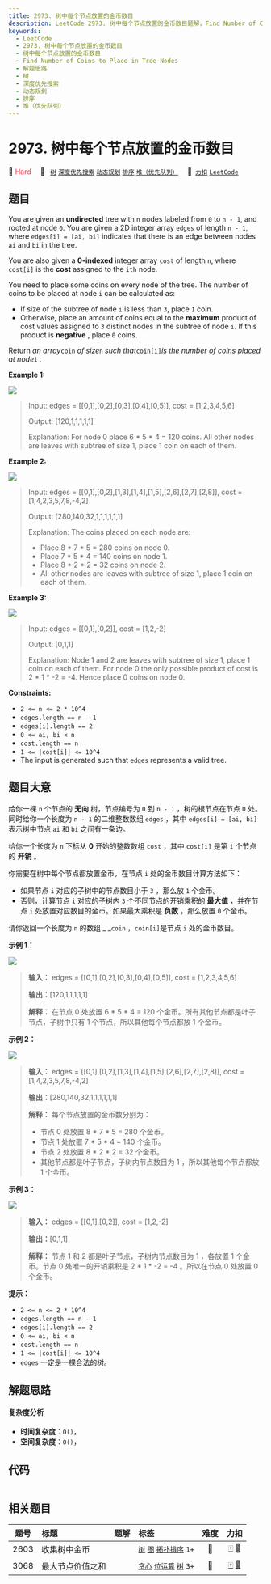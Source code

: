 ```yaml
---
title: 2973. 树中每个节点放置的金币数目
description: LeetCode 2973. 树中每个节点放置的金币数目题解，Find Number of Coins to Place in Tree Nodes，包含解题思路、复杂度分析以及完整的 JavaScript 代码实现。
keywords:
  - LeetCode
  - 2973. 树中每个节点放置的金币数目
  - 树中每个节点放置的金币数目
  - Find Number of Coins to Place in Tree Nodes
  - 解题思路
  - 树
  - 深度优先搜索
  - 动态规划
  - 排序
  - 堆（优先队列）
---
```


# 2973. 树中每个节点放置的金币数目

🔴 <font color=#ff334b>Hard</font>&emsp; 🔖&ensp; [`树`](/tag/tree.md) [`深度优先搜索`](/tag/depth-first-search.md) [`动态规划`](/tag/dynamic-programming.md) [`排序`](/tag/sorting.md) [`堆（优先队列）`](/tag/heap-priority-queue.md)&emsp; 🔗&ensp;[`力扣`](https://leetcode.cn/problems/find-number-of-coins-to-place-in-tree-nodes) [`LeetCode`](https://leetcode.com/problems/find-number-of-coins-to-place-in-tree-nodes)

## 题目

You are given an **undirected** tree with `n` nodes labeled from `0` to `n -
1`, and rooted at node `0`. You are given a 2D integer array `edges` of length
`n - 1`, where `edges[i] = [ai, bi]` indicates that there is an edge between
nodes `ai` and `bi` in the tree.

You are also given a **0-indexed** integer array `cost` of length `n`, where
`cost[i]` is the **cost** assigned to the `ith` node.

You need to place some coins on every node of the tree. The number of coins to
be placed at node `i` can be calculated as:

  * If size of the subtree of node `i` is less than `3`, place `1` coin.
  * Otherwise, place an amount of coins equal to the **maximum** product of cost values assigned to `3` distinct nodes in the subtree of node `i`. If this product is **negative** , place `0` coins.

Return _an array_`coin` _of size_`n` _such that_`coin[i]`_is the number of
coins placed at node_`i` _._



**Example 1:**

![](https://assets.leetcode.com/uploads/2023/11/09/screenshot-2023-11-10-012641.png)

> Input: edges = [[0,1],[0,2],[0,3],[0,4],[0,5]], cost = [1,2,3,4,5,6]
> 
> Output: [120,1,1,1,1,1]
> 
> Explanation: For node 0 place 6 * 5 * 4 = 120 coins. All other nodes are leaves with subtree of size 1, place 1 coin on each of them.

**Example 2:**

![](https://assets.leetcode.com/uploads/2023/11/09/screenshot-2023-11-10-012614.png)

> Input: edges = [[0,1],[0,2],[1,3],[1,4],[1,5],[2,6],[2,7],[2,8]], cost = [1,4,2,3,5,7,8,-4,2]
> 
> Output: [280,140,32,1,1,1,1,1,1]
> 
> Explanation: The coins placed on each node are:
> - Place 8 * 7 * 5 = 280 coins on node 0.
> - Place 7 * 5 * 4 = 140 coins on node 1.
> - Place 8 * 2 * 2 = 32 coins on node 2.
> - All other nodes are leaves with subtree of size 1, place 1 coin on each of them.

**Example 3:**

![](https://assets.leetcode.com/uploads/2023/11/09/screenshot-2023-11-10-012513.png)

> Input: edges = [[0,1],[0,2]], cost = [1,2,-2]
> 
> Output: [0,1,1]
> 
> Explanation: Node 1 and 2 are leaves with subtree of size 1, place 1 coin on each of them. For node 0 the only possible product of cost is 2 * 1 * -2 = -4. Hence place 0 coins on node 0.

**Constraints:**

  * `2 <= n <= 2 * 10^4`
  * `edges.length == n - 1`
  * `edges[i].length == 2`
  * `0 <= ai, bi < n`
  * `cost.length == n`
  * `1 <= |cost[i]| <= 10^4`
  * The input is generated such that `edges` represents a valid tree.


## 题目大意

给你一棵 `n` 个节点的 **无向**  树，节点编号为 `0` 到 `n - 1` ，树的根节点在节点 `0` 处。同时给你一个长度为 `n - 1`
的二维整数数组 `edges` ，其中 `edges[i] = [ai, bi]` 表示树中节点 `ai` 和 `bi` 之间有一条边。

给你一个长度为 `n` 下标从 **0**  开始的整数数组 `cost` ，其中 `cost[i]` 是第 `i` 个节点的 **开销**  。

你需要在树中每个节点都放置金币，在节点 `i` 处的金币数目计算方法如下：

  * 如果节点 `i` 对应的子树中的节点数目小于 `3` ，那么放 `1` 个金币。
  * 否则，计算节点 `i` 对应的子树内 `3` 个不同节点的开销乘积的 **最大值** ，并在节点 `i` 处放置对应数目的金币。如果最大乘积是 **负数**  ，那么放置 `0` 个金币。

请你返回一个长度为 `n` 的数组 _ _`coin` ，`coin[i]`是节点 `i` 处的金币数目。



**示例 1：**

![](https://assets.leetcode.com/uploads/2023/11/09/screenshot-2023-11-10-012641.png)

> 
> 
> 
> 
> 
> **输入：** edges = [[0,1],[0,2],[0,3],[0,4],[0,5]], cost = [1,2,3,4,5,6]
> 
> **输出：**[120,1,1,1,1,1]
> 
> **解释：** 在节点 0 处放置 6 * 5 * 4 = 120 个金币。所有其他节点都是叶子节点，子树中只有 1 个节点，所以其他每个节点都放 1 个金币。
> 
> 

**示例 2：**

![](https://assets.leetcode.com/uploads/2023/11/09/screenshot-2023-11-10-012614.png)

> 
> 
> 
> 
> 
> **输入：** edges = [[0,1],[0,2],[1,3],[1,4],[1,5],[2,6],[2,7],[2,8]], cost = [1,4,2,3,5,7,8,-4,2]
> 
> **输出：**[280,140,32,1,1,1,1,1,1]
> 
> **解释：** 每个节点放置的金币数分别为：
> - 节点 0 处放置 8 * 7 * 5 = 280 个金币。
> - 节点 1 处放置 7 * 5 * 4 = 140 个金币。
> - 节点 2 处放置 8 * 2 * 2 = 32 个金币。
> - 其他节点都是叶子节点，子树内节点数目为 1 ，所以其他每个节点都放 1 个金币。
> 
> 

**示例 3：**

![](https://assets.leetcode.com/uploads/2023/11/09/screenshot-2023-11-10-012513.png)

> 
> 
> 
> 
> 
> **输入：** edges = [[0,1],[0,2]], cost = [1,2,-2]
> 
> **输出：**[0,1,1]
> 
> **解释：** 节点 1 和 2 都是叶子节点，子树内节点数目为 1 ，各放置 1 个金币。节点 0 处唯一的开销乘积是 2 * 1 * -2 = -4 。所以在节点 0 处放置 0 个金币。
> 
> 



**提示：**

  * `2 <= n <= 2 * 10^4`
  * `edges.length == n - 1`
  * `edges[i].length == 2`
  * `0 <= ai, bi < n`
  * `cost.length == n`
  * `1 <= |cost[i]| <= 10^4`
  * `edges` 一定是一棵合法的树。


## 解题思路

#### 复杂度分析

- **时间复杂度**：`O()`，
- **空间复杂度**：`O()`，

## 代码

```javascript

```

## 相关题目

<!-- prettier-ignore -->
| 题号 | 标题 | 题解 | 标签 | 难度 | 力扣 |
| :------: | :------ | :------: | :------ | :------: | :------: |
| 2603 | 收集树中金币 |  |  [`树`](/tag/tree.md) [`图`](/tag/graph.md) [`拓扑排序`](/tag/topological-sort.md) `1+` | 🔴 | [🀄️](https://leetcode.cn/problems/collect-coins-in-a-tree) [🔗](https://leetcode.com/problems/collect-coins-in-a-tree) |
| 3068 | 最大节点价值之和 |  |  [`贪心`](/tag/greedy.md) [`位运算`](/tag/bit-manipulation.md) [`树`](/tag/tree.md) `3+` | 🔴 | [🀄️](https://leetcode.cn/problems/find-the-maximum-sum-of-node-values) [🔗](https://leetcode.com/problems/find-the-maximum-sum-of-node-values) |